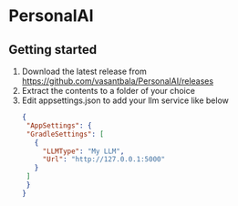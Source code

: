 # PersonalAI

## Getting started
1. Download the latest release from https://github.com/vasantbala/PersonalAI/releases
2. Extract the contents to a folder of your choice
3. Edit appsettings.json to add your llm service like below
   ```json
   {
    "AppSettings": {
    "GradleSettings": [
      {
        "LLMType": "My LLM",
        "Url": "http://127.0.0.1:5000"
      }
    ]
    }
   }
  ```
